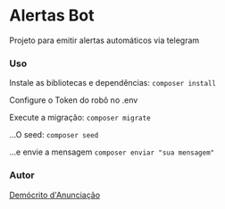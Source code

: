 # Alertas Bot

Projeto para emitir alertas automáticos via telegram

### Uso
Instale as bibliotecas e dependências:
```composer install```

Configure o Token do robô no .env

Execute a migração:
```composer migrate```

...O seed:
```composer seed```

...e envie a mensagem
```composer enviar "sua mensagem"```

### Autor
[Demócrito d'Anunciação](https://github.com/democrito88)
